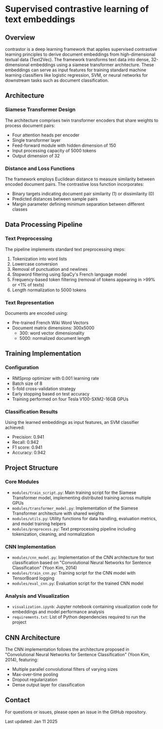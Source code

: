 # Supervised contrastive learning of text embeddings

## Overview
contrastor is a deep learning framework that applies supervised contrastive learning principles to derive document embeddings from high-dimensional textual data (Text2Vec). The framework transforms text data into dense, 32-dimensional embeddings using a siamese transformer architecture. These embeddings can serve as input features for training standard machine learning classifiers like logistic regression, SVM, or neural networks for downstream tasks such as document classification.

## Architecture

### Siamese Transformer Design
The architecture comprises twin transformer encoders that share weights to process document pairs:
- Four attention heads per encoder
- Single transformer layer
- Feed-forward module with hidden dimension of 150
- Input processing capacity of 5000 tokens
- Output dimension of 32

### Distance and Loss Functions
The framework employs Euclidean distance to measure similarity between encoded document pairs. The contrastive loss function incorporates:
- Binary targets indicating document pair similarity (1) or dissimilarity (0)
- Predicted distances between sample pairs
- Margin parameter defining minimum separation between different classes

## Data Processing Pipeline

### Text Preprocessing
The pipeline implements standard text preprocessing steps:
1. Tokenization into word lists
2. Lowercase conversion
3. Removal of punctuation and newlines
4. Stopword filtering using SpaCy's French language model
5. Frequency-based token filtering (removal of tokens appearing in >99% or <1% of texts)
6. Length normalization to 5000 tokens

### Text Representation
Documents are encoded using:
- Pre-trained French Wiki Word Vectors
- Document matrix dimensions: 300x5000
  - 300: word vector dimensionality
  - 5000: normalized document length

## Training Implementation

### Configuration
- RMSprop optimizer with 0.001 learning rate
- Batch size of 8
- 5-fold cross-validation strategy
- Early stopping based on test accuracy
- Training performed on four Tesla V100-SXM2-16GB GPUs

### Classification Results
Using the learned embeddings as input features, an SVM classifier achieved:
- Precision: 0.941
- Recall: 0.942
- F1 score: 0.941
- Accuracy: 0.942

## Project Structure

### Core Modules
- `modules/train_script.py`: Main training script for the Siamese Transformer model, implementing distributed training across multiple GPUs
- `modules/transformer_model.py`: Implementation of the Siamese Transformer architecture with shared weights
- `modules/utils.py`: Utility functions for data handling, evaluation metrics, and model training helpers
- `modules/preprocess.py`: Text preprocessing pipeline including tokenization, cleaning, and normalization

### CNN Implementation
- `modules/cnn_model.py`: Implementation of the CNN architecture for text classification based on "Convolutional Neural Networks for Sentence Classification" (Yoon Kim, 2014)
- `modules/train_cnn.py`: Training script for the CNN model with TensorBoard logging
- `modules/eval_cnn.py`: Evaluation script for the trained CNN model

### Analysis and Visualization
- `visualization.ipynb`: Jupyter notebook containing visualization code for embeddings and model performance analysis
- `requirements.txt`: List of Python dependencies required to run the project

## CNN Architecture
The CNN implementation follows the architecture proposed in "Convolutional Neural Networks for Sentence Classification" (Yoon Kim, 2014), featuring:
- Multiple parallel convolutional filters of varying sizes
- Max-over-time pooling
- Dropout regularization
- Dense output layer for classification

## Contact
For questions or issues, please open an issue in the GitHub repository.

Last updated: Jan 11 2025